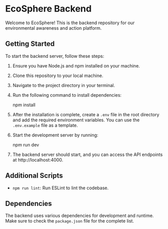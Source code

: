 
# EcoSphere Backend

Welcome to EcoSphere! This is the backend repository for our environmental awareness and action platform.

## Getting Started

To start the backend server, follow these steps:

1. Ensure you have Node.js and npm installed on your machine.
2. Clone this repository to your local machine.
3. Navigate to the project directory in your terminal.
4. Run the following command to install dependencies:

   npm install

5. After the installation is complete, create a `.env` file in the root directory and add the required environment variables. You can use the `.env.example` file as a template.

6. Start the development server by running:

   npm run dev

7. The backend server should start, and you can access the API endpoints at http://localhost:4000.

## Additional Scripts

- `npm run lint`: Run ESLint to lint the codebase.

## Dependencies

The backend uses various dependencies for development and runtime. Make sure to check the `package.json` file for the complete list.
